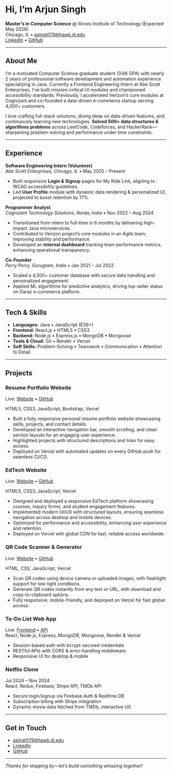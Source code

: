 # Hi, I’m Arjun Singh 

**Master’s in Computer Science** @ Illinois Institute of Technology (Expected May 2026)  
Chicago, IL • asingh179@hawk.iit.edu  
[LinkedIn](https://www.linkedin.com/in/arjun-singh2811/) • [GitHub](https://github.com/Arjun2811)

---

## About Me
I’m a motivated Computer Science graduate student (3.66 GPA) with nearly 2 years of professional software development and automation experience specializing in Java. Currently a Frontend Engineering Intern at Abe Scott Enterprises, I’ve built mission-critical UI modules and championed accessibility standards. Previously, I accelerated Verizon’s core modules at Cognizant and co-founded a data-driven e-commerce startup serving 4,000+ customers.

I love crafting full-stack solutions, diving deep on data-driven features, and continuously learning new technologies.
**Solved 500+ data structures & algorithms problems** across LeetCode, Codeforces, and HackerRank—sharpening problem-solving and performance under time constraints.

---

## Experience

**Software Engineering Intern (Volunteer)**  
_Abe Scott Enterprises, Chicago, IL_ • May 2025 – Present  
- Built responsive **Login & Signup** pages for My Ride Link, aligning to WCAG accessibility guidelines.  
- Led **User Profile** module with dynamic data rendering & personalized UI, projected to boost retention by 17%.  

**Programmer Analyst**  
_Cognizant Technology Solutions, Noida, India_ • Nov 2022 – Aug 2024  
- Transitioned from intern to full-time in 6 months by delivering high-impact Java microservices.  
- Contributed to Verizon project’s core modules in an Agile team, improving stability and performance.  
- Developed an **internal dashboard** tracking team performance metrics, enhancing operational transparency.  

**Co-Founder**  
_Perry Perry, Gurugram, India_ • Jan 2021 – Jul 2022  
- Scaled a 4,000+ customer database with secure data handling and personalized engagement.  
- Applied ML algorithms for predictive analytics, driving top-seller status on Daraz e-commerce platform.  

---

## Tech & Skills

- **Languages:** Java • JavaScript (ES6+) 
- **Frontend:** React.js • HTML5 • CSS3 
- **Backend:** Node.js • Express.js • MongoDB • Mongoose  
- **Tools & Cloud:** Git  • Render • Vercel   
- **Soft Skills:** Problem-Solving • Teamwork • Communication • Attention to Detail  

---

## Projects

### Resume Portfolio Website  
Live: [Website](https://arjun-resume-portfolio.vercel.app) • [GitHub](https://github.com/Arjun2811/ArjunResumePortfolio)  

HTML5, CSS3, JavaScript, Bootstrap, Vercel  

- Built a fully responsive personal resume portfolio website showcasing skills, projects, and contact details.  
- Developed an interactive navigation bar, smooth scrolling, and clean section layouts for an engaging user experience.  
- Highlighted projects with structured descriptions and links for easy access.  
- Deployed on Vercel with automated updates on every GitHub push for seamless CI/CD.

### EdTech Website
Live: [Website](https://arjun-edtech-website.vercel.app/) • [GitHub](https://github.com/Arjun2811/Arjun-Edtech-Website)

HTML5, CSS3, JavaScript, Vercel

- Designed and deployed a responsive EdTech platform showcasing courses, inquiry forms, and student engagement features.
- Implemented modern UI/UX with structured layouts, ensuring seamless navigation across desktop and mobile devices.
- Optimized for performance and accessibility, enhancing user experience and retention.
- Deployed on Vercel with global CDN for fast, reliable access worldwide.
### QR Code Scanner & Generator
Live: [Website](https://qr-code-scanner-generator-pi.vercel.app) • [GitHub](https://github.com/Arjun2811/qr-code-scanner-generator)

HTML, CSS, JavaScript, Vercel
- Scan QR codes using device camera or uploaded images, with flashlight support for low-light conditions.
- Generate QR codes instantly from any text or URL, with download and copy-to-clipboard options.
- Fully responsive, mobile-friendly, and deployed on Vercel for fast global access.

### To-Do List Web App  
Live: [Frontend](https://todo-frontend-orpin-psi.vercel.app) • [API](https://todo-backend-c53w.onrender.com/api)  
React, Node.js, Express, MongoDB, Mongoose, Render & Vercel  
- Session-based auth with bcrypt-secured credentials  
- RESTful APIs with CORS & error-handling middleware  
- Responsive UI for desktop & mobile  

### Netflix Clone  
Jul 2024 – Nov 2024  
React, Redux, Firebase, Stripe API, TMDb API  
- Secure login/signup via Firebase Auth & Realtime DB  
- Subscription billing with Stripe integration  
- Dynamic movie data fetched from TMDb, interactive UX  

---

## Get in Touch

- asingh179@hawk.iit.edu  
- [LinkedIn](https://www.linkedin.com/in/arjun-singh2811/)  
- [GitHub](https://github.com/Arjun2811)  

---

*Thanks for stopping by—let’s build something amazing together!*  

